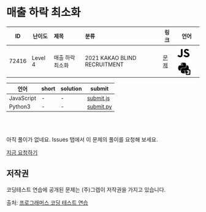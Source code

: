# 매출 하락 최소화

| ID | 난이도 | 제목 | 분류 | 링크 | 언어 |
| -- | ---- | :-- | :-- | --- | --- |
| 72416 | Level 4 | 매출 하락 최소화 | 2021 KAKAO BLIND RECRUITMENT | [문제](https://programmers.co.kr/learn/courses/30/lessons/72416) | [![javascript](/assets/javascript.svg)](submit.js) [![python3](/assets/python3.svg)](submit.py) |

| 언어 | short | solution | submit |
| --- | ----- | -------- | ------ |
| JavaScript | - | - | [submit.js](submit.js) |
| Python3 | - | - | [submit.py](submit.py) |

<br>
<br>

아직 풀이가 없네요. Issues 탭에서 이 문제의 풀이를 요청해 보세요.

[지금 요청하기](https://github.com/yuneg11/Programmers-Solutions/issues/new?body=%2272416%3A+%EB%A7%A4%EC%B6%9C+%ED%95%98%EB%9D%BD+%EC%B5%9C%EC%86%8C%ED%99%94%22+%EB%AC%B8%EC%A0%9C%EC%97%90+%EB%8C%80%ED%95%9C+%ED%92%80%EC%9D%B4%EB%A5%BC+%EC%9E%91%EC%84%B1%ED%95%B4+%EC%A3%BC%EC%84%B8%EC%9A%94%21%0A%ED%8A%B9%ED%9E%88+%EB%8B%A4%EC%9D%8C+%EB%82%B4%EC%9A%A9%EC%97%90+%EB%8C%80%ED%95%B4+%EC%84%A4%EB%AA%85%ED%95%B4+%EC%A3%BC%EC%84%B8%EC%9A%94.%0A+-+&title=%5B%ED%92%80%EC%9D%B4%EC%9A%94%EC%B2%AD%5D+72416+-+%EB%A7%A4%EC%B6%9C+%ED%95%98%EB%9D%BD+%EC%B5%9C%EC%86%8C%ED%99%94&labels=Request)


## 저작권

코딩테스트 연습에 공개된 문제는 (주)그렙이 저작권을 가지고 있습니다.

출처: [프로그래머스 코딩 테스트 연습](https://programmers.co.kr/learn/challenges)
